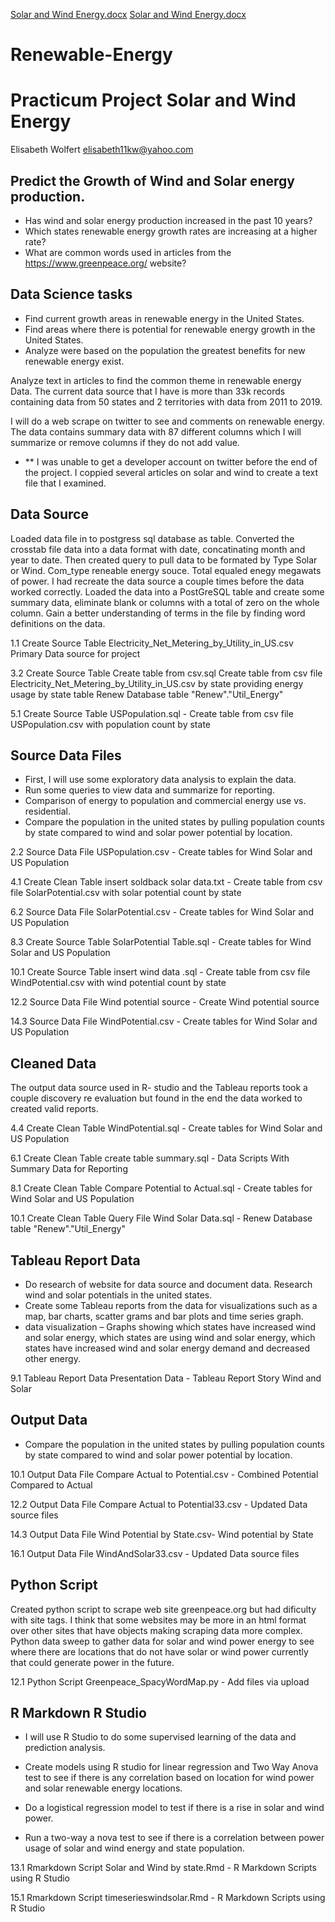 [Solar and Wind Energy.docx](https://github.com/elisabeth11kw/Renewable-Energy/files/6102252/Solar.and.Wind.Energy.docx)
[Solar and Wind Energy.docx](https://github.com/elisabeth11kw/Renewable-Energy/files/6102252/Solar.and.Wind.Energy.docx)
# Renewable-Energy
# Practicum Project Solar and Wind Energy

Elisabeth Wolfert elisabeth11kw@yahoo.com

## Predict the Growth of Wind and Solar energy production.

*	Has wind and solar energy production increased in the past 10 years? 
* Which states renewable energy growth rates are increasing at a higher rate?
*	What are common words used in articles from the https://www.greenpeace.org/ website?

## Data Science tasks

*	Find current growth areas in renewable energy in the United States.
*	Find areas where there is potential for renewable energy growth in the United States.
* Analyze were based on the population the greatest benefits for new renewable energy exist.

Analyze text in articles to find the common theme in renewable energy Data.
The current data source that I have is more than 33k records containing data from 50 states and 2 territories with data from 2011 to 2019.  

I will do a web scrape on twitter to see and comments on renewable energy.  The data contains summary data with 87 different columns which I will summarize or remove columns if they do not add value.

* ** I was unable to get a developer account on twitter before the end of the project.  I coppied several articles on solar and wind to create a text file that I examined.

## Data Source

Loaded data file in to postgress sql database as table.  Converted the crosstab file data into a data format with date, concatinating month and year to date.  Then created query to pull data to be formated by Type Solar or Wind.  Com_type reneable energy souce.  Total equaled enegy megawats of power.  I had recreate the data source a couple times before the data worked correctly.  Loaded the data into a PostGreSQL table and create some summary data, eliminate blank or columns with a total of zero on the whole column.  Gain a better understanding of terms in the file by finding word definitions on the data.


1.1	Create Source Table 	Electricity_Net_Metering_by_Utility_in_US.csv	Primary Data source for project

3.2	Create Source Table 	Create table from csv.sql	Create table from csv file Electricity_Net_Metering_by_Utility_in_US.csv by state providing energy usage by state table Renew Database table "Renew"."Util_Energy" 

5.1	Create Source Table 	USPopulation.sql	- Create table from csv file USPopulation.csv with population count by state

## Source Data Files

*	First, I will use some exploratory data analysis to explain the data.  
*	Run some queries to view data and summarize for reporting.
*	Comparison of energy to population and commercial energy use vs. residential. 
* Compare the population in the united states by pulling population counts by state compared to wind and solar power potential by location.

2.2	Source Data File	USPopulation.csv	- Create tables for Wind Solar and US Population

4.1	Create Clean Table	insert soldback solar data.txt	- Create table from csv file SolarPotential.csv with solar potential count by state

6.2	Source Data File	SolarPotential.csv	- Create tables for Wind Solar and US Population

8.3	Create Source Table 	SolarPotential Table.sql	- Create tables for Wind Solar and US Population

10.1	Create Source Table 	insert wind data .sql	- Create table from csv file WindPotential.csv with wind potential count by state

12.2	Source Data File	Wind potential source	- Create Wind potential source

14.3	Source Data File	WindPotential.csv	- Create tables for Wind Solar and US Population

## Cleaned Data

The output data source used in R- studio and the Tableau reports took a couple discovery re evaluation but found in the end the data worked to created valid reports.

4.4	Create Clean Table	WindPotential.sql	- Create tables for Wind Solar and US Population

6.1	Create Clean Table	create table summary.sql	- Data Scripts With Summary Data for Reporting

8.1	Create Clean Table	Compare Potential to Actual.sql	- Create tables for Wind Solar and US Population

10.1	Create Clean Table	Query File Wind Solar Data.sql	- Renew Database table "Renew"."Util_Energy"


## Tableau Report Data

*	Do research of website for data source and document data.  Research wind and solar potentials in the united states.
*	Create some Tableau reports from the data for visualizations such as a map, bar charts, scatter grams and bar plots and time series graph.   
*	data visualization – Graphs showing which states have increased wind and solar energy, which states are using wind and solar energy, which states have increased wind and solar energy demand and decreased other energy.

9.1	Tableau Report Data	Presentation Data  -	Tableau Report Story Wind and Solar

## Output Data

*	Compare the population in the united states by pulling population counts by state compared to wind and solar power potential by location.

10.1	Output Data File	Compare Actual to Potential.csv	- Combined Potential Compared to Actual

12.2	Output Data File	Compare Actual to Potential33.csv	- Updated Data source files

14.3	Output Data File	Wind Potential by State.csv- Wind potential by State

16.1	Output Data File	WindAndSolar33.csv	- Updated Data source files

## Python Script

Created python script to scrape web site greenpeace.org but had dificulty with site tags.  I think that some websites may be more in an html format over other sites that have objects making scraping data more complex.  Python data sweep to gather data for solar and wind power energy to see where there are locations that do not have solar or wind power currently that could generate power in the future.


12.1	Python Script	Greenpeace_SpacyWordMap.py	- Add files via upload

## R Markdown R Studio

*	I will use R Studio to do some supervised learning of the data and prediction analysis.
*	Create models using R studio for linear regression and Two Way Anova test to see if there is any correlation based on location for wind power and solar renewable energy locations.

*	Do a logistical regression model to test if there is a rise in solar and wind power.
*	Run a two-way a nova test to see if there is a correlation between power usage of solar and wind energy and state population.

13.1	Rmarkdown Script	Solar and Wind by state.Rmd	- R Markdown Scripts using R Studio

15.1	Rmarkdown Script	timeserieswindsolar.Rmd	- R Markdown Scripts using R Studio


